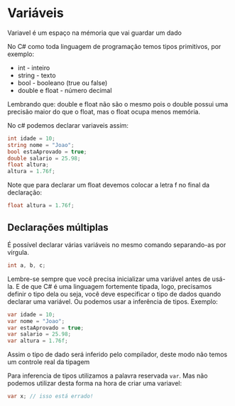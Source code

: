 # Variáveis

Variavel é um espaço na mémoria que vai guardar um dado

No C# como toda linguagem de programação temos tipos primitivos, por exemplo:

- int - inteiro
- string - texto
- bool - booleano (true ou false)
- double e float - número decimal

<note>
Lembrando que: double e float não são o mesmo pois o double possui uma precisão maior do que o float, mas o float ocupa menos memória.
</note>

No c# podemos declarar variaveis assim:

```c#
int idade = 10;
string nome = "Joao";
bool estaAprovado = true;
double salario = 25.98;
float altura; 
altura = 1.76f; 
```

<warning>

Note que para declarar um float devemos colocar a letra f no final da declaração:

```c#
float altura = 1.76f; 
```

</warning>


## Declarações múltiplas
É possível declarar várias variáveis no mesmo comando separando-as por vírgula.
```c#
int a, b, c;
```


Lembre-se sempre que você precisa inicializar uma variável antes de usá-la. E de que C# é uma linguagem fortemente
tipada, logo, precisamos definir o tipo dela ou seja, você deve especificar o tipo de dados quando declarar uma
variável. Ou podemos usar a inferência de tipos. Exemplo:

```c#
var idade = 10;
var nome = "Joao";
var estaAprovado = true;
var salario = 25.98;
var altura = 1.76f; 
```

Assim o tipo de dado será inferido pelo compilador, deste modo não temos um controle real da tipagem

<note>

Para inferencia de tipos utilizamos a palavra reservada `var`. Mas não podemos utilizar desta forma na hora de criar uma
variavel:

```c#
var x; // isso está errado!
```

</note>